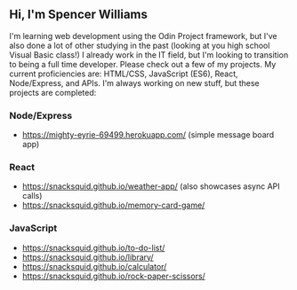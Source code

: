 ## Hi, I'm Spencer Williams

I'm learning web development using the Odin Project framework, but I've also done a lot of other studying in the past (looking at you high school Visual Basic class!) I already work in the IT field, but I'm looking to transition to being a full time developer. Please check out a few of my projects. My current proficiencies are: HTML/CSS, JavaScript (ES6), React, Node/Express, and APIs. I'm always working on new stuff, but these projects are completed:

### Node/Express
- https://mighty-eyrie-69499.herokuapp.com/ (simple message board app)

### React
- https://snacksquid.github.io/weather-app/ (also showcases async API calls)
- https://snacksquid.github.io/memory-card-game/

### JavaScript
- https://snacksquid.github.io/to-do-list/
- https://snacksquid.github.io/library/
- https://snacksquid.github.io/calculator/
- https://snacksquid.github.io/rock-paper-scissors/

<!---
SnackSquid/SnackSquid is a ✨ special ✨ repository because its `README.md` (this file) appears on your GitHub profile.
You can click the Preview link to take a look at your changes.
--->
